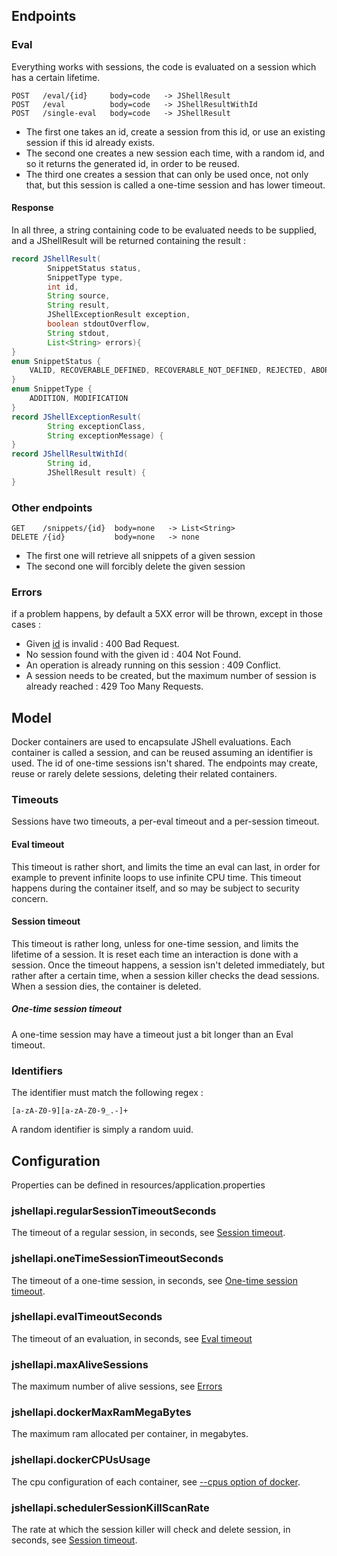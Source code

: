 ## Endpoints
### Eval
Everything works with sessions, the code is evaluated on a session which has a certain lifetime.
```
POST   /eval/{id}     body=code   -> JShellResult
POST   /eval          body=code   -> JShellResultWithId
POST   /single-eval   body=code   -> JShellResult
```
- The first one takes an id, create a session from this id, or use an existing session if this id already exists.
- The second one creates a new session each time, with a random id, and so it returns the generated id, in order to be reused.
- The third one creates a session that can only be used once, not only that, but this session is called a one-time session and has lower timeout.
#### Response
In all three, a string containing code to be evaluated needs to be supplied, and a JShellResult will be returned containing the result :
```java
record JShellResult(
        SnippetStatus status,
        SnippetType type,
        int id,
        String source,
        String result,
        JShellExceptionResult exception,
        boolean stdoutOverflow,
        String stdout,
        List<String> errors){
}
enum SnippetStatus {
    VALID, RECOVERABLE_DEFINED, RECOVERABLE_NOT_DEFINED, REJECTED, ABORTED
}
enum SnippetType {
    ADDITION, MODIFICATION
}
record JShellExceptionResult(
        String exceptionClass,
        String exceptionMessage) {
}
record JShellResultWithId(
        String id,
        JShellResult result) {
}
```
### Other endpoints
```
GET    /snippets/{id}  body=none   -> List<String>
DELETE /{id}           body=none   -> none
```
- The first one will retrieve all snippets of a given session
- The second one will forcibly delete the given session
### Errors
if a problem happens, by default a 5XX error will be thrown, except in those cases :
- Given [id](#Identifiers) is invalid : 400 Bad Request.
- No session found with the given id : 404 Not Found.
- An operation is already running on this session : 409 Conflict.
- A session needs to be created, but the maximum number of session is already reached : 429 Too Many Requests.
## Model
Docker containers are used to encapsulate JShell evaluations.
Each container is called a session, and can be reused assuming an identifier is used.
The id of one-time sessions isn't shared.
The endpoints may create, reuse or rarely delete sessions, deleting their related containers.
### Timeouts
Sessions have two timeouts, a per-eval timeout and a per-session timeout.
#### Eval timeout
This timeout is rather short, and limits the time an eval can last, in order for example to prevent infinite loops to use infinite CPU time.
This timeout happens during the container itself, and so may be subject to security concern.
#### Session timeout
This timeout is rather long, unless for one-time session, and limits the lifetime of a session.
It is reset each time an interaction is done with a session.
Once the timeout happens, a session isn't deleted immediately, but rather after a certain time, when a session killer checks the dead sessions.
When a session dies, the container is deleted.
##### One-time session timeout
A one-time session may have a timeout just a bit longer than an Eval timeout.
### Identifiers
The identifier must match the following regex :
```regexp
[a-zA-Z0-9][a-zA-Z0-9_.-]+
```
A random identifier is simply a random uuid.
## Configuration
Properties can be defined in resources/application.properties
### jshellapi.regularSessionTimeoutSeconds
The timeout of a regular session, in seconds, see [Session timeout](#Session-timeout).
### jshellapi.oneTimeSessionTimeoutSeconds
The timeout of a one-time session, in seconds, see [One-time session timeout](#One-time-session-timeout).
### jshellapi.evalTimeoutSeconds
The timeout of an evaluation, in seconds, see [Eval timeout](#Eval-timeout)
### jshellapi.maxAliveSessions
The maximum number of alive sessions, see [Errors](#Errors)
### jshellapi.dockerMaxRamMegaBytes
The maximum ram allocated per container, in megabytes.
### jshellapi.dockerCPUsUsage
The cpu configuration of each container, see [--cpus option of docker](https://docs.docker.com/config/containers/resource_constraints/#cpu).
### jshellapi.schedulerSessionKillScanRate
The rate at which the session killer will check and delete session, in seconds, see [Session timeout](#Session-timeout).